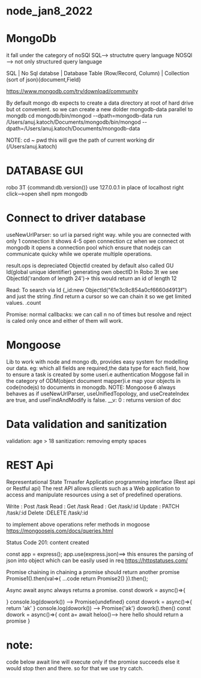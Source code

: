 # node_jan8_2022
# MongoDb

it fall under the category of noSQl
SQL--> structutre query language
NOSQl --> not only structured query language

SQL                             |           No Sql
databse                         |          Database
Table   (Row/Record, Column)    |         Collection (sort of json){document,Field}

https://www.mongodb.com/try/download/community

By default mongo db expects to create  a data directory at root of hard drive but ot convenient.
so we can create a new dolder mongodb-data parallel to mongdb
cd mongodb/bin/mongod --dpath=mongodb-data
run 
/Users/anuj.katoch/Documents/mongodb/bin/mongod --dpath=/Users/anuj.katoch/Documents/mongodb-data

NOTE: cd ~
pwd
this will gve the path of current working dir (/Users/anuj.katoch)


# DATABASE GUI
robo 3T {command:db.version()}
use 127.0.0.1 in place of localhost
right click-->open shell
npm mongodb

# Connect to driver database
useNewUrlParser: so url ia parsed right way.
 while you are connected with only 1 connection  it shows 4-5 open connection cz when we connect ot mongodb it opens a connection pool which ensure that nodejs can communicate quicky while we operate multiple operations.

result.ops is depreciated
 ObjectId
 created by default also called GU Id(global unique identifier)
 generating own obectID
 In Robo 3t we see ObjectId('random of length 24')-> this would return an id of length 12

Read:
 To search via Id
 {_id:new ObjectId("61e3c8c854a0cf6660d4913f") and just the string
 .find return a cursor so we can chain it so we get limited values.
 .count

Promise:
normal callbacks: we can call n no of times but resolve and reject is caled only once and either of them will work.
 
# Mongoose
 Lib to work with node and mongo db, provides easy system for modelling our data.
 eg:
 which all fields are required,the data type for each field, how to ensure a task is created by some useri.e authentication
 Moggose fall in the category of ODM(object document mapper)i.e map your objects in code(nodejs) to documents in monogdb.
 NOTE: Mongoose 6 always behaves as if useNewUrlParser, useUnifiedTopology, and useCreateIndex are true, and useFindAndModify is false.
 __v: 0 : returns version of doc

 # Data validation and sanitization
 validation: age > 18
 sanitization: removing empty spaces

 # REST Api
 Representational State Trnasfer Application programming interface (Rest api or Restful api)
The rest API allows clients such as a Web application to access and manipulate resources using a set of predefined operations.  

 Write : Post /task
 Read : Get /task
 Read : Get /task/:id
 Update : PATCH /task/:id
 Delete :DELETE /task/:id

to implement above operations refer
 methods in mogoose
  https://mongoosejs.com/docs/queries.html  

Status Code
 201: content created

const app = express();
app.use(express.json)==> this ensures the parsing of json into object which can be easily used in req
  https://httpstatuses.com/

  Promise chaining
  in chaining a promise should return another promise
  Promise1().then(val=>{
      ...code
      return Promise2()
  }).then();

  Async await
  async always returns a promise.
  const dowork = async()=>{

  }
  console.log(dowork()) --> Promise{undefined}
  const dowork = async()=>{
      return 'ak'
  }
  console.log(dowork()) --> Promise{'ak'}
  dowork().then()
const dowork = async()=>{
      cont a= await heloo()--> here hello should return a promise
  }

  # note:
  code below await  line will execute only if the promise succeeds else it would stop then and there.
  so for that we use try catch.


 
